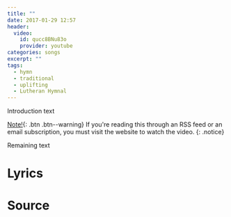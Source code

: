 ```yaml
---
title: ""
date: 2017-01-29 12:57
header:
  video:
    id: qucc8BNu83o
    provider: youtube
categories: songs
excerpt: ""
tags:
  - hymn
  - traditional
  - uplifting
  - Lutheran Hymnal
---
```

Introduction text

[Note!](/songs/o-thou-from-whom-all-goodness-flows-dear-lord-remember-me/){: .btn .btn--warning} If you're reading this through an RSS feed or an email subscription, you must visit the website to watch the video.
{: .notice}

Remaining text

# Lyrics

# Source
